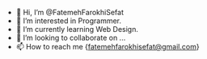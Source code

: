 - 👋 Hi, I’m @FatemehFarokhiSefat
- 👀 I’m interested in Programmer.
- 🌱 I’m currently learning Web Design.
- 💞️ I’m looking to collaborate on ...
- 📫 How to reach me {fatemehfarokhisefat@gmail.com}

<!---
FatemehFarokhiSefat/FatemehFarokhiSefat is a ✨ special ✨ repository because its `README.md` (this file) appears on your GitHub profile.
You can click the Preview link to take a look at your changes.
--->

